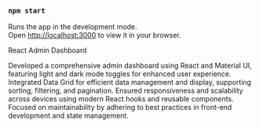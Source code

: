 
### `npm start`

Runs the app in the development mode.\
Open [http://localhost:3000](http://localhost:3000) to view it in your browser.





React Admin Dashboard

Developed a comprehensive admin dashboard using React and Material UI, featuring light and dark mode toggles for enhanced user experience.
Integrated Data Grid for efficient data management and display, supporting sorting, filtering, and pagination.
Ensured responsiveness and scalability across devices using modern React hooks and reusable components.
Focused on maintainability by adhering to best practices in front-end development and state management.
